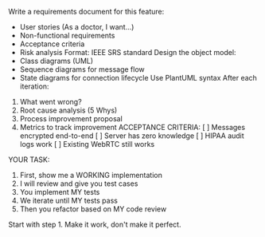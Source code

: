 Write a requirements document for this feature:
- User stories (As a doctor, I want...)
- Non-functional requirements
- Acceptance criteria
- Risk analysis
Format: IEEE SRS standard
Design the object model:
- Class diagrams (UML)
- Sequence diagrams for message flow
- State diagrams for connection lifecycle
Use PlantUML syntax
After each iteration:
1. What went wrong?
2. Root cause analysis (5 Whys)
3. Process improvement proposal
4. Metrics to track improvement
ACCEPTANCE CRITERIA:
[ ] Messages encrypted end-to-end
[ ] Server has zero knowledge
[ ] HIPAA audit logs work
[ ] Existing WebRTC still works

YOUR TASK: 
1. First, show me a WORKING implementation
2. I will review and give you test cases
3. You implement MY tests
4. We iterate until MY tests pass
5. Then you refactor based on MY code review

Start with step 1. Make it work, don't make it perfect.
